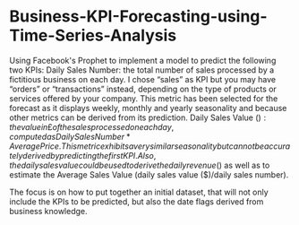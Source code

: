 # Business-KPI-Forecasting-using-Time-Series-Analysis

Using Facebook's Prophet to implement a model to predict the following two KPIs:
Daily Sales Number: the total number of sales processed by a fictitious business on each day. I chose “sales” as KPI but you may have “orders” or “transactions” instead, depending on the type of products or services offered by your company. This metric has been selected for the forecast as it displays weekly, monthly and yearly seasonality and because other metrics can be derived from its prediction.
Daily Sales Value ($): the value in £ of the sales processed on each day, computed as Daily Sales Number * Average Price. This metric exhibits a very similar seasonality but cannot be accurately derived by predicting the first KPI. Also, the daily sales value could be used to derive the daily revenue ($) as well as to estimate the Average Sales Value (daily sales value ($)/daily sales number).

The focus is on how to put together an initial dataset, that will not only include the KPIs to be predicted, but also the date flags derived from business knowledge.
